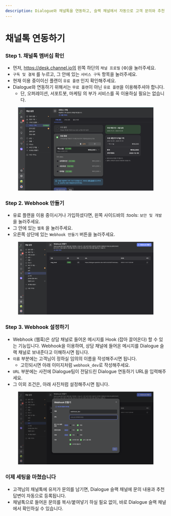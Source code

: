 ```yaml
---
description: Dialogue와 채널톡을 연동하고, 슬랙 채널에서 자동으로 고객 문의와 추천 답변을 확인하세요
---
```


# 채널톡 연동하기

### Step 1. 채널톡 멤버십 확인

* 먼저, https://desk.channel.io의 왼쪽 하단의 `채널 프로필` (:gear:)을 눌러주세요.
* `구독 및 결제` 를 누르고, 그 안에 있는 `서비스 구독` 항목을 눌러주세요.
* 현재 이용 중이이신 플랜이 `유료 플랜` 인지 확인해주세요.&#x20;
* Dialogue와 연동하기 위해서는 `무료 플랜`이 아닌 `유료 플랜`을 이용해주셔야 합니다.
  * 단, 오퍼레이션, 서포트봇, 마케팅 의 부가 서비스를 꼭 이용하실 필요는 없습니다.

<figure><img src="../.gitbook/assets/channel-talk-subscription.png" alt=""><figcaption></figcaption></figure>

### Step 2. Webhook 만들기

* 유료 플랜을 이용 중이시거나 가입하셨다면, 왼쪽 사이드바의 :tools: `보안 및 개발` 을 눌러주세요.
* 그 안에 있는 `웹훅` 을 눌러주세요.&#x20;
* 오른쪽 상단에 있는 `Webhook 만들기` 버튼을 눌러주세요.

<figure><img src="../.gitbook/assets/channel-talk-webhook (1).png" alt=""><figcaption></figcaption></figure>

### Step 3. Webhook 설정하기

* Webhook (웹훅)은 상담 채널로 들어온 메시지를 Hook (잡아 끌어온다) 할 수 있는 기능입니다. Webhook을 이용하여, 상담 채널에 들어온 메시지를 Dialogue 슬랙 채널로 보내준다고 이해하시면 됩니다.
* `이름` 부분에는 고객님이 정하실 임의의 이름을 작성해주시면 됩니다.&#x20;
  * 고민되시면 아래 이미지처럼 `webhook_dev`로 작성해주세요.
* `URL` 부분에는 사전에 Dialogue팀이 전달드린 Dialogue 연동하기 URL을 입력해주세요.
* 그 이외 조건은, 아래 사진처럼 설정해주시면 됩니다.

<figure><img src="../.gitbook/assets/channel-talk-webhook-set (1).png" alt=""><figcaption></figcaption></figure>

### 이제 세팅을 마쳤습니다

* 고객님의 채널톡에 유저가 문의를 남기면, Dialogue 슬랙 채널에 문의 내용과 추천 답변이 자동으로 등록됩니다.
* 채널톡으로 들어온 문의를 복사/붙여넣기 하실 필요 없이, 바로 Dialogue 슬랙 채널에서 확인하실 수 있습니다.

